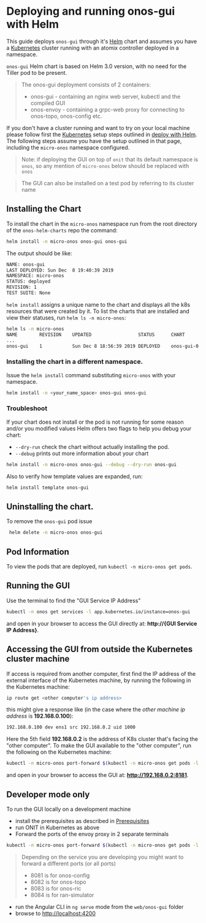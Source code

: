 <!--
SPDX-FileCopyrightText: 2020-present Open Networking Foundation <info@opennetworking.org>

SPDX-License-Identifier: Apache-2.0
-->

# Deploying and running onos-gui with Helm

This guide deploys `onos-gui` through it's [Helm] chart and assumes you have a [Kubernetes] cluster running 
with an atomix controller deployed in a namespace.

`onos-gui` Helm chart is based on Helm 3.0 version, with no need for the Tiller pod to be present.

> The onos-gui deployment consists of 2 containers:
>
> * onos-gui - containing an nginx web server, kubectl and the compiled GUI
> * onos-envoy - containing a grpc-web proxy for connecting to onos-topo, onos-config etc.

If you don't have a cluster running and want to try on your local machine please follow first
the [Kubernetes] setup steps outlined in [deploy with Helm](https://docs.onosproject.org/developers/deploy_with_helm/).
The following steps assume you have the setup outlined in that page, including the `micro-onos` namespace configured.

> Note: if deploying the GUI on top of `onit` that its default namespace is `onos`,
> so any mention of `micro-onos` below should be replaced with `onos`

> The GUI can also be installed on a test pod by referring to its cluster name 

## Installing the Chart
To install the chart in the `micro-onos` namespace run from the root directory of the `onos-helm-charts` repo the command:
```bash
helm install -n micro-onos onos-gui onos-gui
```
The output should be like:
```bash
NAME: onos-gui
LAST DEPLOYED: Sun Dec  8 19:40:39 2019
NAMESPACE: micro-onos
STATUS: deployed
REVISION: 1
TEST SUITE: None
```

`helm install` assigns a unique name to the chart and displays all the k8s resources that were
created by it. To list the charts that are installed and view their statuses, run `helm ls -n micro-onos`:

```bash
helm ls -n micro-onos
NAME        REVISION	UPDATED                 STATUS  	CHART           APP VERSION	NAMESPACE
...
onos-gui	1       	Sun Dec 8 18:56:39 2019	DEPLOYED	onos-gui-0.1.0	0.1.0      	default
```

### Installing the chart in a different namespace.

Issue the `helm install` command substituting `micro-onos` with your namespace.
```bash
helm install -n <your_name_space> onos-gui onos-gui
```

### Troubleshoot

If your chart does not install or the pod is not running for some reason and/or
you modified values Helm offers two flags to help you debug your chart:

* `--dry-run` check the chart without actually installing the pod. 
* `--debug` prints out more information about your chart

```bash
helm install -n micro-onos onos-gui --debug --dry-run onos-gui
```

Also to verify how template values are expanded, run:
```bash
helm install template onos-gui
```

## Uninstalling the chart.

To remove the `onos-gui` pod issue
```bash
 helm delete -n micro-onos onos-gui
```
## Pod Information
To view the pods that are deployed, run `kubectl -n micro-onos get pods`.

## Running the GUI
Use the terminal to find the "GUI Service IP Address"
```bash
kubectl -n onos get services -l app.kubernetes.io/instance=onos-gui
```

and open in your browser to access the GUI directly at: **http://{GUI Service IP Address}**.

## Accessing the GUI from outside the Kubernetes cluster machine
If access is required from another computer, first find the IP address of the
external interface of the Kubernetes machine, by running the following in the
Kubernetes machine:
```bash
ip route get <other computer's ip address>
```
this might give a response like (in the case where the *other machine ip address* is **192.168.0.100**):
```bash
192.168.0.100 dev ens1 src 192.168.0.2 uid 1000
```

Here the 5th field **192.168.0.2** is the address of K8s cluster that's facing the "other computer".
To make the GUI available to the "other computer", run the following on the Kubernetes machine:
```bash
kubectl -n micro-onos port-forward $(kubectl -n micro-onos get pods -l type=gui -o name) --address 192.168.0.2 8181:80
```

and open in your browser to access the GUI at: **http://192.168.0.2:8181**.

## Developer mode only
To run the GUI locally on a development machine

- install the prerequisites as described in [Prerequisites]
- run ONIT in Kubernetes as above
- Forward the ports of the envoy proxy in 2 separate terminals
```bash
kubectl -n micro-onos port-forward $(kubectl -n micro-onos get pods -l type=gui -o name) 8081
```
> Depending on the service you are developing you might want to forward a different ports (or all ports)
>
> * 8081 is for onos-config
> * 8082 is for onos-topo
> * 8083 is for onos-ric
> * 8084 is for ran-simulator

- run the Angular CLI in `ng serve` mode from the `web/onos-gui` folder
- browse to [http://localhost:4200](http://localhost:4200)

[Helm]: https://helm.sh/
[Kubernetes]: https://kubernetes.io/
[Prerequisites]: ./prerequisites.md
